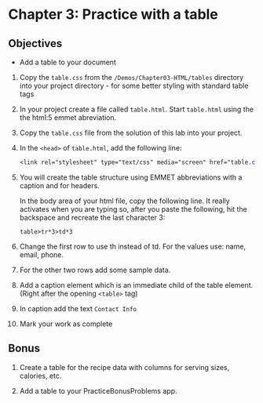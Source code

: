 # Chapter 3: Practice with a table

## Objectives
* Add a table to your document

1. Copy the `table.css` from the `/Demos/Chapter03-HTML/tables` directory into your project directory - for some better styling with standard table tags
 
1. In your project create a file called `table.html`. Start `table.html` using the  the html:5 emmet abreviation.

1. Copy the `table.css` file from the solution of this lab into your project. 

1. In the `<head>` of `table.html`, add the following line:
   
   ```CSS
   <link rel="stylesheet" type="text/css" media="screen" href="table.css" />
   ```

1. You will create the table structure using EMMET abbreviations with a caption and <th> for headers.

    In the body area of your html file, copy the following line. It really activates when you are typing so, after you paste the following, hit the backspace and recreate the last character 3:

    ```
    table>tr*3>td*3
    ```

1. Change the first row to use th instead of td. For the values use: name, email, phone. 

1. For the other two rows add some sample data.

1. Add a caption element which is an immediate child of the table element. (Right after the opening `<table>` tag)

1. In caption add the text `Contact Info`

1. Mark your work as complete

## Bonus

1. Create a table for the recipe data with columns for serving sizes, calories, etc. 
   
2. Add a table to your PracticeBonusProblems app.